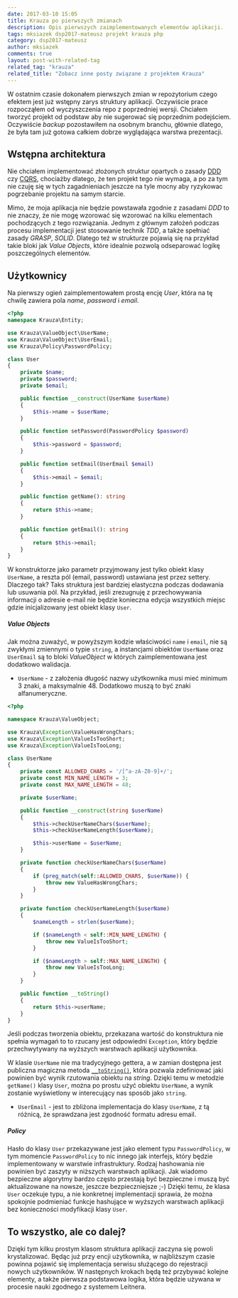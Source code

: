 ```yaml
---
date: 2017-03-10 15:05
title: Krauza po pierwszych zmianach
description: Opis pierwszych zaimplementowanych elementów aplikacji. 
tags: mksiazek dsp2017-mateusz projekt krauza php
category: dsp2017-mateusz
author: mksiazek
comments: true
layout: post-with-related-tag
related_tag: "krauza"
related_title: "Zobacz inne posty związane z projektem Krauza"
---
```


W ostatnim czasie dokonałem pierwszych zmian w repozytorium czego efektem jest już wstępny zarys struktury aplikacji.
Oczywiście prace rozpocząłem od wyczyszczenia repo z poprzedniej wersji. Chciałem tworzyć projekt od podstaw aby nie
sugerować się poprzednim podejściem. Oczywiście *backup* pozostawiłem na osobnym branchu, głównie dlatego, że była tam
już gotowa całkiem dobrze wyglądająca warstwa prezentacji.

## Wstępna architektura
Nie chciałem implementować złożonych struktur opartych o zasady [DDD](http://bottega.com.pl/pdf/materialy/ddd/ddd1.pdf)
czy [CQRS](https://www.martinfowler.com/bliki/CQRS.html), chociażby dlatego, że ten projekt tego nie wymaga, a po za tym
nie czuję się w tych zagadnieniach jeszcze na tyle mocny aby ryzykowac pogrzebanie projektu na samym starcie.

Mimo, że moja aplikacja nie będzie powstawała zgodnie z zasadami *DDD* to nie znaczy, że nie mogę wzorować się wzorować
na kilku elementach pochodzących z tego rozwiązania. Jednym z głównym założeń podczas procesu implementacji jest stosowanie
technik *TDD*, a także spełniać zasady *GRASP*, *SOLID*. Dlatego też w strukturze pojawią się na przykład takie bloki
jak *Value Objects*, które idealnie pozwolą odseparować logikę poszczególnych elementów.

## Użytkownicy
Na pierwszy ogień zaimplementowałem prostą encję *User*, która na tę chwilę zawiera pola *name*, *password* i *email*.
~~~ php
<?php
namespace Krauza\Entity;

use Krauza\ValueObject\UserName;
use Krauza\ValueObject\UserEmail;
use Krauza\Policy\PasswordPolicy;

class User
{
    private $name;
    private $password;
    private $email;

    public function __construct(UserName $userName)
    {
        $this->name = $userName;
    }

    public function setPassword(PasswordPolicy $password)
    {
        $this->password = $password;
    }

    public function setEmail(UserEmail $email)
    {
        $this->email = $email;
    }

    public function getName(): string
    {
        return $this->name;
    }

    public function getEmail(): string
    {
        return $this->email;
    }
}
~~~

W konstruktorze jako parametr przyjmowany jest tylko obiekt klasy `UserName`, a reszta pól (email, password) ustawiana
jest przez settery. Dlaczego tak? Taks struktura jest bardziej elastyczna podczas dodawania lub usuwania pól. Na przykład,
jeśli zrezugnuję z przechowywania informacji o adresie e-mail nie będzie konieczna edycja wszystkich miejsc gdzie
inicjalizowany jest obiekt klasy `User`.

##### Value Objects
Jak można zuważyć, w powyższym kodzie właściwości `name` i `email`, nie są zwykłymi zmiennymi o typie `string`, 
a instancjami obiektów `UserName` oraz `UserEmail` są to bloki *ValueObject* w których zaimplementowana jest
dodatkowo walidacja.

* `UserName` - z założenia długość nazwy użytkownika musi mieć minimum 3 znaki, a maksymalnie 48. Dodatkowo muszą to być
znaki alfanumeryczne.

~~~ php
<?php

namespace Krauza\ValueObject;

use Krauza\Exception\ValueHasWrongChars;
use Krauza\Exception\ValueIsTooShort;
use Krauza\Exception\ValueIsTooLong;

class UserName
{
    private const ALLOWED_CHARS = '/[^a-zA-Z0-9]+/';
    private const MIN_NAME_LENGTH = 3;
    private const MAX_NAME_LENGTH = 48;

    private $userName;

    public function __construct(string $userName)
    {
        $this->checkUserNameChars($userName);
        $this->checkUserNameLength($userName);

        $this->userName = $userName;
    }

    private function checkUserNameChars($userName)
    {
        if (preg_match(self::ALLOWED_CHARS, $userName)) {
            throw new ValueHasWrongChars;
        }
    }

    private function checkUserNameLength($userName)
    {
        $nameLength = strlen($userName);

        if ($nameLength < self::MIN_NAME_LENGTH) {
            throw new ValueIsTooShort;
        }

        if ($nameLength > self::MAX_NAME_LENGTH) {
            throw new ValueIsTooLong;
        }
    }

    public function __toString()
    {
        return $this->userName;
    }
}
~~~

Jeśli podczas tworzenia obiektu, przekazana wartość do konstruktura nie spełnia wymagań to to rzucany jest odpowiedni
`Exception`, który będzie przechwytywany na wyższych warstwach aplikacji użytkownika.

W klasie `UserName` nie ma tradycyjnego gettera, a w zamian dostępna jest publiczna magiczna metoda 
[`__toString()`](http://php.net/manual/en/language.oop5.magic.php#object.tostring), która pozwala
zdefiniować jaki powinien być wynik rzutowania obiektu na *string*. Dzięki temu w metodzie `getName()` klasy `User`,
można po prostu użyć obiektu `UserName`, a wynik zostanie wyświetlony w interecujący nas sposób jako `string`.

* `UserEmail` - jest to zbliżona implementacja do klasy `UserName`, z tą różnicą, że sprawdzana jest zgodność formatu
adresu email.

##### Policy
Hasło do klasy `User` przekazywane jest jako element typu `PasswordPolicy`, w tym momencie `PasswordPolicy` to nic innego
jak interfejs, który będzie implementowany w warstwie infrastruktury. Rodzaj hashowania nie powinien być zaszyty w niższych
warstwach aplikacji. Jak wiadomo bezpieczne algorytmy bardzo często przestają być bezpieczne i muszą być aktualizowane
na nowsze, jeszcze bezpieczniejsze ;-) Dzięki temu, że klasa `User` oczekuje typu, a nie konkretnej implementacji
sprawia, że można spokojnie podmieniać funkcje hashujące w wyższych warstwach aplikacji bez konieczności modyfikacji
klasy `User`.

## To wszystko, ale co dalej?
Dzięki tym kilku prostym klasom struktura aplikacji zaczyna się powoli krystalizować. Będąc już przy encji użytkownika,
w najbliższym czasie powinna pojawić się implementacja serwisu służącego do rejestracji nowych użytkowników.
W następnych krokach będą też przybywać kolejne elementy, a także pierwsza podstawowa logika, która będzie używana w
procesie nauki zgodnego z systemem Leitnera.